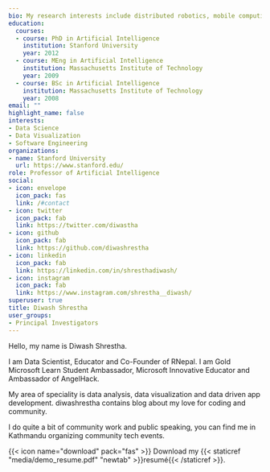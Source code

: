 ```yaml
---
bio: My research interests include distributed robotics, mobile computing and programmable matter.
education:
  courses:
  - course: PhD in Artificial Intelligence
    institution: Stanford University
    year: 2012
  - course: MEng in Artificial Intelligence
    institution: Massachusetts Institute of Technology
    year: 2009
  - course: BSc in Artificial Intelligence
    institution: Massachusetts Institute of Technology
    year: 2008
email: ""
highlight_name: false
interests:
- Data Science
- Data Visualization
- Software Engineering
organizations:
- name: Stanford University
  url: https://www.stanford.edu/
role: Professor of Artificial Intelligence
social:
- icon: envelope
  icon_pack: fas
  link: /#contact
- icon: twitter
  icon_pack: fab
  link: https://twitter.com/diwastha
- icon: github
  icon_pack: fab
  link: https://github.com/diwashrestha
- icon: linkedin
  icon_pack: fab
  link: https://linkedin.com/in/shresthadiwash/
- icon: instagram
  icon_pack: fab
  link: https://www.instagram.com/shrestha__diwash/
superuser: true
title: Diwash Shrestha
user_groups:
- Principal Investigators
---
```


Hello, my name is Diwash Shrestha.

I am Data Scientist, Educator and Co-Founder of RNepal. I am Gold Microsoft Learn Student Ambassador, Microsoft Innovative Educator and Ambassador of AngelHack.

 
My area of speciality is data analysis, data visualization and data driven app development. diwashrestha contains blog about my love for coding and community.

I do quite a bit of community work and public speaking, you can find me in Kathmandu organizing community tech events.


{{< icon name="download" pack="fas" >}} Download my {{< staticref "media/demo_resume.pdf" "newtab" >}}resumé{{< /staticref >}}.
